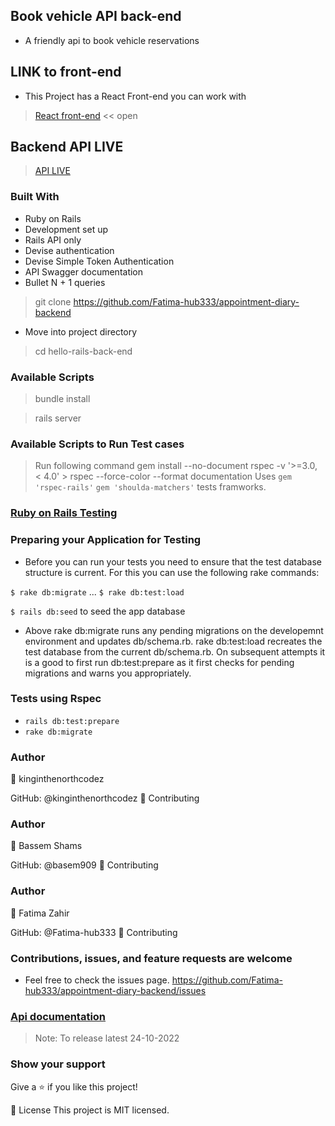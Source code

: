 ## Book vehicle API back-end

- A friendly api to book vehicle reservations

## LINK to front-end
- This Project has a React Front-end you can work with
 > [React front-end](https://github.com/Fatima-hub333/appointment-diary-front-end) << open

## Backend API LIVE
> [API LIVE](https://book-vehicle.herokuapp.com/)

### Built With

- Ruby on Rails
- Development set up
- Rails API only
- Devise authentication
- Devise Simple Token Authentication
- API Swagger documentation
- Bullet  N + 1 queries

> git clone <https://github.com/Fatima-hub333/appointment-diary-backend>

- Move into project directory

> cd hello-rails-back-end

### Available Scripts

> bundle install

> rails server

### Available Scripts to Run Test cases

> Run following command gem install --no-document rspec -v '>=3.0, < 4.0' > rspec --force-color --format documentation
> Uses `gem 'rspec-rails'` `gem 'shoulda-matchers'` tests framworks.

### [Ruby on Rails Testing](https://guides.rubyonrails.org/v2.3/testing.html)

### Preparing your Application for Testing

- Before you can run your tests you need to ensure that the test database structure is current. For this you can use the following rake commands:

`$ rake db:migrate`
...
`$ rake db:test:load`

``` $ rails db:seed ``` to seed the app database

- Above rake db:migrate runs any pending migrations on the developemnt environment and updates db/schema.rb. rake db:test:load recreates the test database from the current db/schema.rb. On subsequent attempts it is a good to first run db:test:prepare as it first checks for pending migrations and warns you appropriately.

### Tests using Rspec

- `rails db:test:prepare`
- `rake db:migrate`

### Author

👤 kinginthenorthcodez

GitHub: @kinginthenorthcodez
🤝 Contributing

### Author

👤 Bassem Shams

GitHub: @basem909
🤝 Contributing

### Author

👤 Fatima Zahir

GitHub: @Fatima-hub333
🤝 Contributing

### Contributions, issues, and feature requests are welcome

- Feel free to check the issues page.
 <https://github.com/Fatima-hub333/appointment-diary-backend/issues>

### [Api documentation]()

> Note: To release latest 24-10-2022

### Show your support

Give a ⭐️ if you like this project!

📝 License
This project is MIT licensed.
